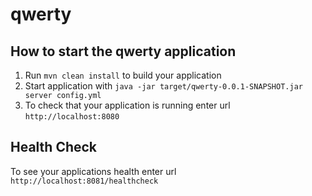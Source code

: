 # qwerty

How to start the qwerty application
---

1. Run `mvn clean install` to build your application
1. Start application with `java -jar target/qwerty-0.0.1-SNAPSHOT.jar server config.yml`
1. To check that your application is running enter url `http://localhost:8080`

Health Check
---

To see your applications health enter url `http://localhost:8081/healthcheck`
